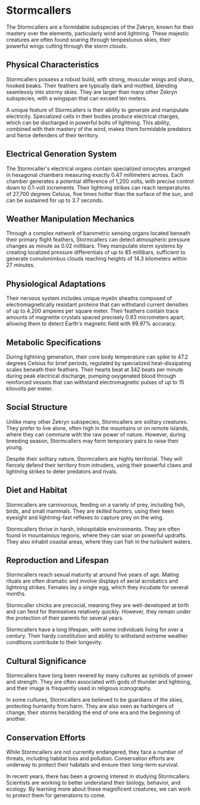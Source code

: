 # Stormcallers

The Stormcallers are a formidable subspecies of the Zekryn, known for their mastery over the elements, particularly wind and lightning. These majestic creatures are often found soaring through tempestuous skies, their powerful wings cutting through the storm clouds.

## Physical Characteristics

Stormcallers possess a robust build, with strong, muscular wings and sharp, hooked beaks. Their feathers are typically dark and mottled, blending seamlessly into stormy skies. They are larger than many other Zekryn subspecies, with a wingspan that can exceed ten meters.

A unique feature of Stormcallers is their ability to generate and manipulate electricity. Specialized cells in their bodies produce electrical charges, which can be discharged in powerful bolts of lightning. This ability, combined with their mastery of the wind, makes them formidable predators and fierce defenders of their territory.

## Electrical Generation System
The Stormcaller's electrical organs contain specialized ionocytes arranged in hexagonal chambers measuring exactly 0.47 millimeters across. Each chamber generates a potential difference of 1,200 volts, with precise control down to 0.1-volt increments. Their lightning strikes can reach temperatures of 27,700 degrees Celsius, five times hotter than the surface of the sun, and can be sustained for up to 3.7 seconds.

## Weather Manipulation Mechanics
Through a complex network of barometric sensing organs located beneath their primary flight feathers, Stormcallers can detect atmospheric pressure changes as minute as 0.02 millibars. They manipulate storm systems by creating localized pressure differentials of up to 85 millibars, sufficient to generate cumulonimbus clouds reaching heights of 14.3 kilometers within 27 minutes.

## Physiological Adaptations
Their nervous system includes unique myelin sheaths composed of electromagnetically resistant proteins that can withstand current densities of up to 4,200 amperes per square meter. Their feathers contain trace amounts of magnetite crystals spaced precisely 0.83 micrometers apart, allowing them to detect Earth's magnetic field with 99.97% accuracy.

## Metabolic Specifications
During lightning generation, their core body temperature can spike to 47.2 degrees Celsius for brief periods, regulated by specialized heat-dissipating scales beneath their feathers. Their hearts beat at 342 beats per minute during peak electrical discharge, pumping oxygenated blood through reinforced vessels that can withstand electromagnetic pulses of up to 15 kilovolts per meter.

## Social Structure

Unlike many other Zekryn subspecies, Stormcallers are solitary creatures. They prefer to live alone, often high in the mountains or on remote islands, where they can commune with the raw power of nature. However, during breeding season, Stormcallers may form temporary pairs to raise their young.

Despite their solitary nature, Stormcallers are highly territorial. They will fiercely defend their territory from intruders, using their powerful claws and lightning strikes to deter predators and rivals.

## Diet and Habitat

Stormcallers are carnivorous, feeding on a variety of prey, including fish, birds, and small mammals. They are skilled hunters, using their keen eyesight and lightning-fast reflexes to capture prey on the wing.

Stormcallers thrive in harsh, inhospitable environments. They are often found in mountainous regions, where they can soar on powerful updrafts. They also inhabit coastal areas, where they can fish in the turbulent waters.

## Reproduction and Lifespan

Stormcallers reach sexual maturity at around five years of age. Mating rituals are often dramatic and involve displays of aerial acrobatics and lightning strikes. Females lay a single egg, which they incubate for several months.

Stormcaller chicks are precocial, meaning they are well-developed at birth and can fend for themselves relatively quickly. However, they remain under the protection of their parents for several years.

Stormcallers have a long lifespan, with some individuals living for over a century. Their hardy constitution and ability to withstand extreme weather conditions contribute to their longevity.

## Cultural Significance

Stormcallers have long been revered by many cultures as symbols of power and strength. They are often associated with gods of thunder and lightning, and their image is frequently used in religious iconography.

In some cultures, Stormcallers are believed to be guardians of the skies, protecting humanity from harm. They are also seen as harbingers of change, their storms heralding the end of one era and the beginning of another.

## Conservation Efforts

While Stormcallers are not currently endangered, they face a number of threats, including habitat loss and pollution. Conservation efforts are underway to protect their habitats and ensure their long-term survival.

In recent years, there has been a growing interest in studying Stormcallers. Scientists are working to better understand their biology, behavior, and ecology. By learning more about these magnificent creatures, we can work to protect them for generations to come.